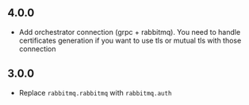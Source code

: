 ## 4.0.0

 - Add orchestrator connection (grpc + rabbitmq). You need to handle certificates generation if you want to use tls or mutual tls with those connection
## 3.0.0

- Replace `rabbitmq.rabbitmq` with `rabbitmq.auth`
